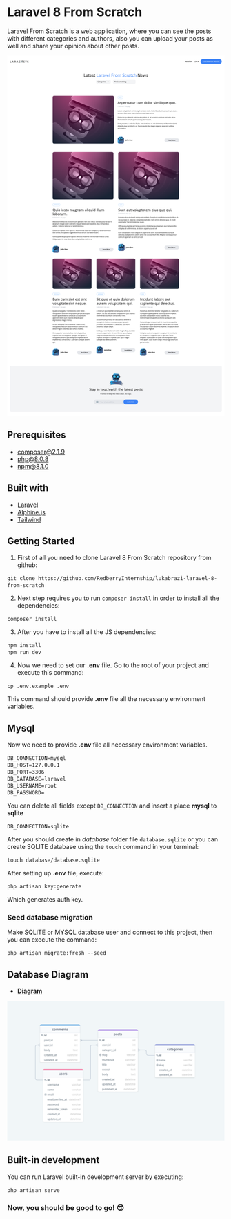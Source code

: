 # Laravel 8 From Scratch

Laravel From Scratch is a web application, where you can see the posts with different categories and authors,
also you can upload your posts as well and share your opinion about other posts.

![blog image](public/images/Laravel%20From%20Scratch%20Blog.png)

## Prerequisites

- [composer@2.1.9](https://getcomposer.org/)
- [php@8.0.8](https://www.php.net/downloads.php)
- [npm@8.1.0](https://nodejs.org/en/download/)

## Built with

- [Laravel](https://laravel.com/)
- [Alphine.js](https://alpinejs.dev/)
- [Tailwind](https://tailwindcss.com/)

## Getting Started

1. First of all you need to clone Laravel 8 From Scratch repository from github:
```
git clone https://github.com/RedberryInternship/lukabrazi-laravel-8-from-scratch
```
2. Next step requires you to run ``composer install`` in order to install all the dependencies:
```
composer install
```
3. After you have to install all the JS dependencies:
```
npm install
npm run dev
```
4. Now we need to set our **.env** file. Go to the root of your project and execute this command:
```
cp .env.example .env
```
This command should provide **.env** file all the necessary environment variables.

## Mysql

Now we need to provide **.env** file all necessary environment variables.

```
DB_CONNECTION=mysql
DB_HOST=127.0.0.1
DB_PORT=3306
DB_DATABASE=laravel
DB_USERNAME=root
DB_PASSWORD=
```

You can delete all fields except ``DB_CONNECTION`` and insert a place **mysql** to **sqlite**
```
DB_CONNECTION=sqlite
```

After you should create in *database* folder file ``database.sqlite`` or you can create SQLITE database using the `touch` command in your terminal:
```
touch database/database.sqlite
```

After setting up **.env** file, execute:
```
php artisan key:generate
```
Which generates auth key.

### Seed database migration
Make SQLITE or MYSQL database user and connect to this project, then you can execute the command:
```
php artisan migrate:fresh --seed
```


## Database Diagram
- **[Diagram](https://drawsql.app/redberry-15/diagrams/laravel-8-from-scratch-diagram)**

![blog image](public/images/Laravel%208%20From%20Scratch%20Diagram%20DrawSQL.png)

## Built-in development

You can run Laravel built-in development server by executing:
```
php artisan serve
```

### **Now, you should be good to go!** :sunglasses:




